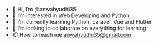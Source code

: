 - 👋 Hi, I’m @anwahyudhi35
- 👀 I’m interested in Web Developing and Python
- 🌱 I’m currently learning Python, Laravel, Vue and Flutter
- 💞️ I’m looking to collaborate on everything for learning
- 📫 How to reach me anwahyudhi35@gmail.com

<!---
anwahyudhi35/anwahyudhi35 is a ✨ special ✨ repository because its `README.md` (this file) appears on your GitHub profile.
You can click the Preview link to take a look at your changes.
--->
